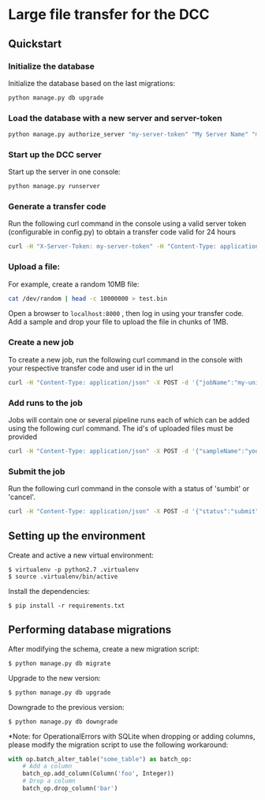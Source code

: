# Large file transfer for the DCC


## Quickstart

### Initialize the database
Initialize the database based on the last migrations:
```sh
python manage.py db upgrade
```

### Load the database with a new server and server-token
```sh
python manage.py authorize_server "my-server-token" "My Server Name" "my-server-id"
```

### Start up the DCC server
Start up the server in one console:
```sh
python manage.py runserver
```

### Generate a transfer code
Run the following curl command in the console using a valid server token (configurable in config.py) to obtain a transfer code valid for 24 hours
```sh
curl -H "X-Server-Token: my-server-token" -H "Content-Type: application/json" -X POST -d '{"user":"your-user-id","name":"your-user-name","email":"your-user-email","duration":7}' http://localhost:8000/transfers/
```

### Upload a file:
For example, create a random 10MB file:
```sh
cat /dev/random | head -c 10000000 > test.bin
```

Open a browser to `localhost:8000` , then log in using your transfer code.
Add a sample and drop your file to upload the file in chunks of 1MB.


### Create a new job
To create a new job, run the following curl command in the console with your respective transfer code and user id in the url
```sh
curl -H "Content-Type: application/json" -X POST -d '{"jobName":"my-unique-job-name"}' http://localhost:8000/transfers/<transfer_code>/users/<user_id>/jobs
```

### Add runs to the job
Jobs will contain one or several pipeline runs each of which can be added using the following curl command. The id's of uploaded files must be provided
```sh
curl -H "Content-Type: application/json" -X POST -d '{"sampleName":"your-sample","runType":"Single End","bam":"your-bam-identifier"}' http://localhost:8000/transfers/<transfer_code>/users/<user_id>/jobs/<job_name>/runs
```

### Submit the job
Run the following curl command in the console with a status of 'sumbit' or 'cancel'.
```sh
curl -H "Content-Type: application/json" -X POST -d '{"status":"submit"}' http://localhost:8000/transfers/<transfer_code>/users/<user_id>/jobs/<job_name>
```


## Setting up the environment

Create and active a new virtual environment:
```
$ virtualenv -p python2.7 .virtualenv
$ source .virtualenv/bin/active
```

Install the dependencies:
```
$ pip install -r requirements.txt
```


## Performing database migrations

After modifying the schema, create a new migration script:
```
$ python manage.py db migrate
```

Upgrade to the new version:
```
$ python manage.py db upgrade
```

Downgrade to the previous version:
```
$ python manage.py db downgrade
```

*Note: for OperationalErrors with SQLite when dropping or adding columns, please modify
the migration script to use the following workaround:
```python
with op.batch_alter_table("some_table") as batch_op:
    # Add a column
    batch_op.add_column(Column('foo', Integer))
    # Drop a column
    batch_op.drop_column('bar')
```
